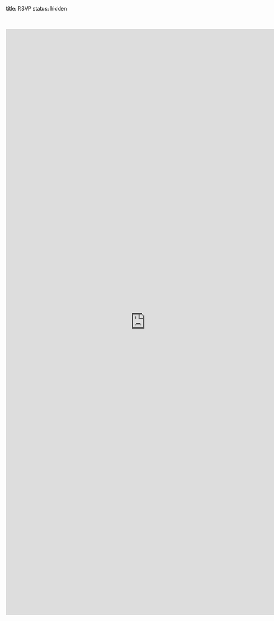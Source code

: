 title: RSVP
status: hidden

<br>
<br>

<iframe src="https://docs.google.com/forms/d/e/1FAIpQLSeD6HtBNSEHhIzYYHe8DMmt5xq5NGxBUVQzV0RBrdddB9-P8A/viewform?embedded=true" width="760" height="1600" frameborder="0" marginheight="0" marginwidth="0">Loading...</iframe>

<br>
<br>

